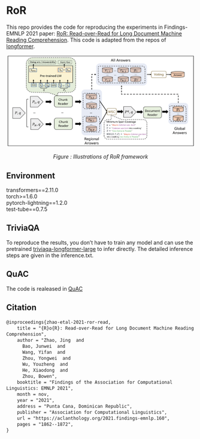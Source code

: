 # RoR
This repo provides the code for reproducing the experiments in Findings-EMNLP 2021 paper: [RoR: Read-over-Read for Long Document Machine Reading Comprehension](https://aclanthology.org/2021.findings-emnlp.160.pdf). This code is adapted from the repos of  [longformer](https://github.com/allenai/longformer).

<p align="center"><img src="/RoR.png" width=700></p>
<p align="center"><i>Figure : Illustrations of RoR framework</i></p>


## Environment
transformers==2.11.0 <br>
torch>=1.6.0 <br>
pytorch-lightning==1.2.0 <br>
test-tube==0.7.5 


## TriviaQA
To reproduce the results, you don’t have to train any model and can use the pretrained [triviaqa-longformer-large](https://ai2-s2-research.s3-us-west-2.amazonaws.com/longformer/triviaqa-longformer-large.tar.gz) to infer directly. The detailed inference steps are given in the inference.txt.

## QuAC
The code is realeased in [QuAC](https://github.com/pierre-zhao/RoR)

## Citation

```
@inproceedings{zhao-etal-2021-ror-read,
    title = "{R}o{R}: Read-over-Read for Long Document Machine Reading Comprehension",
    author = "Zhao, Jing  and
      Bao, Junwei  and
      Wang, Yifan  and
      Zhou, Yongwei  and
      Wu, Youzheng  and
      He, Xiaodong  and
      Zhou, Bowen",
    booktitle = "Findings of the Association for Computational Linguistics: EMNLP 2021",
    month = nov,
    year = "2021",
    address = "Punta Cana, Dominican Republic",
    publisher = "Association for Computational Linguistics",
    url = "https://aclanthology.org/2021.findings-emnlp.160",
    pages = "1862--1872",
}

```

